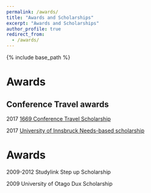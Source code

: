 ```yaml
---
permalink: /awards/
title: "Awards and Scholarships"
excerpt: "Awards and Scholarships"
author_profile: true
redirect_from: 
  - /awards/
---
```

{% include base_path %}

Awards
======
Conference Travel awards
------
2017 [1669 Conference Travel Scholarship](https://www.uibk.ac.at/international-relations/austauschstudierende-outgoing/auslandsstipendien.html#Konferenzreisestipendium)

2017 [University of Innsbruck Needs-based scholarship](https://www.uibk.ac.at/studium/organisation/kosten-foerderungen/stipendien/foerderungsstipendien/index.html.en)

Awards
======
2009-2012 Studylink Step up Scholarship

2009 University of Otago Dux Scholarship
